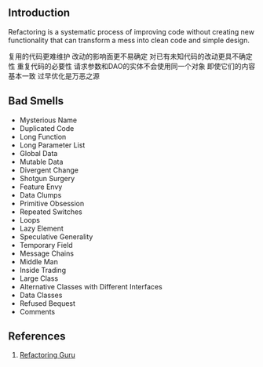 ## Introduction

Refactoring is a systematic process of improving code without creating new functionality that can transform a mess into clean code and simple design.

复用的代码更难维护 改动的影响面更不易确定 对已有未知代码的改动更具不确定性
重复代码的必要性
请求参数和DAO的实体不会使用同一个对象 即使它们的内容基本一致
过早优化是万恶之源



## Bad Smells

- Mysterious Name
- Duplicated Code
- Long Function
- Long Parameter List
- Global Data
- Mutable Data
- Divergent Change
- Shotgun Surgery
- Feature Envy
- Data Clumps
- Primitive Obsession
- Repeated Switches
- Loops
- Lazy Element
- Speculative Generality
- Temporary Field
- Message Chains
- Middle Man
- Inside Trading
- Large Class
- Alternative Classes with Different Interfaces
- Data Classes
- Refused Bequest
- Comments

## References

1. [Refactoring Guru](https://refactoring.guru/refactoring)